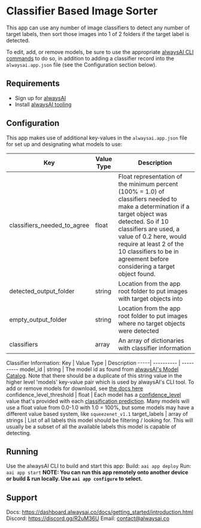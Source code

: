 # Classifier Based Image Sorter
This app can use any number of image classifiers to detect any number of target labels, then sort those images into 1 of 2 folders if the target label is detected.

To edit, add, or remove models, be sure to use the appropriate [alwaysAI CLI commands](https://dashboard.alwaysai.co/docs/application_development/changing_the_model.html) to do so, in addition to adding a classifier record into the `alwaysai.app.json` file (see the Configuration section below).

## Requirements
- Sign up for [alwaysAI](https://dashboard.alwaysai.co/auth?register=true)
- Install [alwaysAI tooling](https://dashboard.alwaysai.co/docs/getting_started/development_computer_setup.html)

## Configuration
This app makes use of additional key-values in the `alwaysai.app.json` file for set up and designating what models to use:

Key | Value Type | Description
-----| ---------- | ----------
classifiers_needed_to_agree | float | Float representation of the minimum percent (100% = 1.0) of classifiers needed to make a determination if a target object was detected. So if 10 classifiers are used, a value of 0.2 here, would require at least 2 of the 10 classifiers to be in agreement before considering a target object found.
detected_output_folder | string | Location from the app root folder to put images with target objects into
empty_output_folder | string | Location from the app root folder to put images where no target objects were detected
classifiers | array | An array of dictionaries with classifier information

Classifier Information:
Key | Value Type | Description
-----| ---------- | ----------
model_id | string | The model id as found from [alwaysAI's Model Catalog](https://dashboard.alwaysai.co/model-catalog/models?category=Classification). Note that there should be a duplicate of this string value in the higher level 'models' key-value pair which is used by alwaysAI's CLI tool. To add or remove models for download, see [the docs here](https://dashboard.alwaysai.co/docs/application_development/changing_the_model.html)
confidence_level_threshold | float | Each model has a [confidence_level](https://dashboard.alwaysai.co/docs/reference/edgeiq.html#edgeiq.image_classification.ClassificationPrediction) value that's provided with each [classification prediction](https://dashboard.alwaysai.co/docs/reference/edgeiq.html#edgeiq.image_classification.ClassificationResults). Many models will use a float value from 0.0-1.0 with 1.0 = 100%, but some models may have a different value based system, like `squeezenet_v1.1`
target_labels | array of strings | List of all labels this model should be filtering / looking for. This will usually be a subset of all the available labels this model is capable of detecting. 

## Running
Use the alwaysAI CLI to build and start this app:
Build: `aai app deploy`
Run: `aai app start`
**NOTE: You can run this app remotely onto another device or build & run locally. Use `aai app configure` to select.**

## Support
Docs: https://dashboard.alwaysai.co/docs/getting_started/introduction.html
Discord: https://discord.gg/R2uM36U
Email: contact@alwaysai.co
